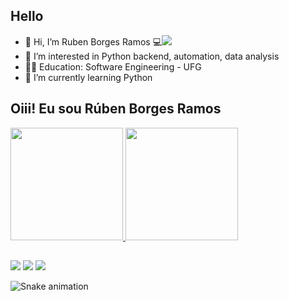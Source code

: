 ## Hello

- 👋 Hi, I’m Ruben Borges Ramos 💻<a href="https://www.ruben.com.br" target="_blank"><img src="https://img.shields.io/website-up-down-green-red/http/monip.org.svg" target="_blank"></a>
- 👀 I’m interested in Python backend, automation, data analysis
- 👨‍🎓 Education: Software Engineering - UFG
- 🌱 I’m currently learning Python


## Oiii! Eu sou Rúben Borges Ramos
 <div>
  <a href="https://github.com/rubengyn">
  <img height="180em" src="https://github-readme-stats.vercel.app/api?username=rubengyn&show_icons=true&theme=dracula&include_all_commits=true&count_private=true"/>
  <img height="180em" src="https://github-readme-stats.vercel.app/api/top-langs/?username=rubengyn&layout=compact&langs_count=7&theme=dracula"/>
</div>
  
  ##
 
<div> 
  
  <a href = "mailto:rubencadastros@gmail.com"><img src="https://img.shields.io/badge/-Gmail-%23333?style=for-the-badge&logo=gmail&logoColor=white" target="_blank"></a>
  <a href="https://www.linkedin.com/in/ruben-com-br/" target="_blank"><img src="https://img.shields.io/badge/-LinkedIn-%230077B5?style=for-the-badge&logo=linkedin&logoColor=white" target="_blank"></a>
   <a href="https://stackoverflow.com/users/12226585/ruben-borges-ramos" target="_blank"><img src="https://img.shields.io/badge/Stack_Overflow-FE7A16?style=for-the-badge&logo=stack-overflow&logoColor=white" target="_blank"></a>
 
  ![Snake animation](https://github.com/rubengyn/rubengyn/blob/output/github-contribution-grid-snake.svg)
</div>
